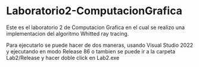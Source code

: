 # Laboratorio2-ComputacionGrafica
 
Este es el laboratorio 2 de Computacion Grafica en el cual se realizo una implementacion del algoritmo Whitted ray tracing.

Para ejecutarlo se puede hacer de dos maneras, usando Visual Studio 2022 y ejecutando en modo Release 86 o tambien se puede ir a la carpeta Lab2/Release y hacer doble click en Lab2.exe
